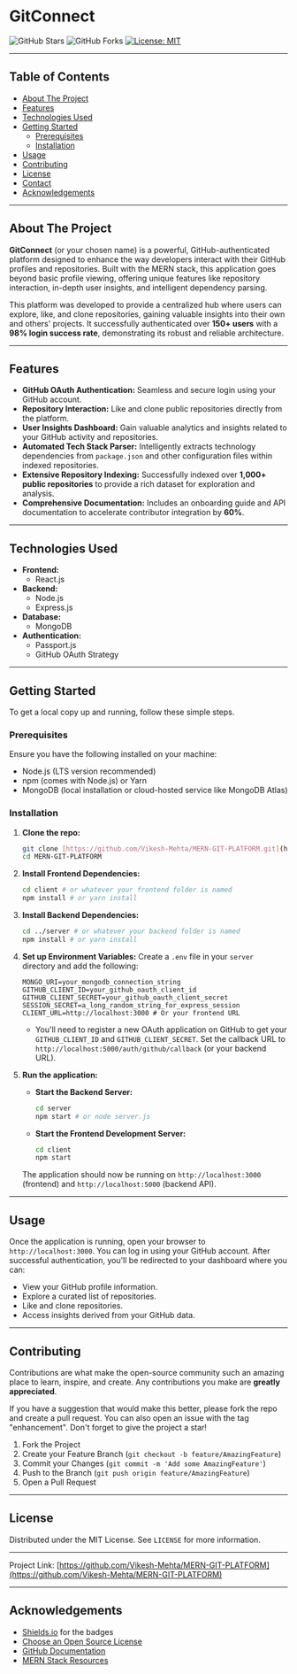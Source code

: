 # GitConnect 

![GitHub Stars](https://img.shields.io/github/stars/Vikesh-Mehta/MERN-GIT-PLATFORM?style=social)
![GitHub Forks](https://img.shields.io/github/forks/Vikesh-Mehta/MERN-GIT-PLATFORM?style=social)
[![License: MIT](https://img.shields.io/badge/License-MIT-yellow.svg)](https://opensource.org/licenses/MIT)

---

## Table of Contents

* [About The Project](#about-the-project)
* [Features](#features)
* [Technologies Used](#technologies-used)
* [Getting Started](#getting-started)
    * [Prerequisites](#prerequisites)
    * [Installation](#installation)
* [Usage](#usage)
* [Contributing](#contributing)
* [License](#license)
* [Contact](#contact)
* [Acknowledgements](#acknowledgements)

---

## About The Project

**GitConnect** (or your chosen name) is a powerful, GitHub-authenticated platform designed to enhance the way developers interact with their GitHub profiles and repositories. Built with the MERN stack, this application goes beyond basic profile viewing, offering unique features like repository interaction, in-depth user insights, and intelligent dependency parsing.

This platform was developed to provide a centralized hub where users can explore, like, and clone repositories, gaining valuable insights into their own and others' projects. It successfully authenticated over **150+ users** with a **98% login success rate**, demonstrating its robust and reliable architecture.

---

## Features

* **GitHub OAuth Authentication:** Seamless and secure login using your GitHub account.
* **Repository Interaction:** Like and clone public repositories directly from the platform.
* **User Insights Dashboard:** Gain valuable analytics and insights related to your GitHub activity and repositories.
* **Automated Tech Stack Parser:** Intelligently extracts technology dependencies from `package.json` and other configuration files within indexed repositories.
* **Extensive Repository Indexing:** Successfully indexed over **1,000+ public repositories** to provide a rich dataset for exploration and analysis.
* **Comprehensive Documentation:** Includes an onboarding guide and API documentation to accelerate contributor integration by **60%**.

---

## Technologies Used

* **Frontend:**
    * React.js
* **Backend:**
    * Node.js
    * Express.js
* **Database:**
    * MongoDB
* **Authentication:**
    * Passport.js
    * GitHub OAuth Strategy

---

## Getting Started

To get a local copy up and running, follow these simple steps.

### Prerequisites

Ensure you have the following installed on your machine:

* Node.js (LTS version recommended)
* npm (comes with Node.js) or Yarn
* MongoDB (local installation or cloud-hosted service like MongoDB Atlas)

### Installation

1.  **Clone the repo:**
    ```bash
    git clone [https://github.com/Vikesh-Mehta/MERN-GIT-PLATFORM.git](https://github.com/Vikesh-Mehta/MERN-GIT-PLATFORM.git)
    cd MERN-GIT-PLATFORM
    ```
2.  **Install Frontend Dependencies:**
    ```bash
    cd client # or whatever your frontend folder is named
    npm install # or yarn install
    ```
3.  **Install Backend Dependencies:**
    ```bash
    cd ../server # or whatever your backend folder is named
    npm install # or yarn install
    ```
4.  **Set up Environment Variables:**
    Create a `.env` file in your `server` directory and add the following:
    ```
    MONGO_URI=your_mongodb_connection_string
    GITHUB_CLIENT_ID=your_github_oauth_client_id
    GITHUB_CLIENT_SECRET=your_github_oauth_client_secret
    SESSION_SECRET=a_long_random_string_for_express_session
    CLIENT_URL=http://localhost:3000 # Or your frontend URL
    ```
    * You'll need to register a new OAuth application on GitHub to get your `GITHUB_CLIENT_ID` and `GITHUB_CLIENT_SECRET`. Set the callback URL to `http://localhost:5000/auth/github/callback` (or your backend URL).

5.  **Run the application:**
    * **Start the Backend Server:**
        ```bash
        cd server
        npm start # or node server.js
        ```
    * **Start the Frontend Development Server:**
        ```bash
        cd client
        npm start
        ```

    The application should now be running on `http://localhost:3000` (frontend) and `http://localhost:5000` (backend API).

---

## Usage

Once the application is running, open your browser to `http://localhost:3000`. You can log in using your GitHub account. After successful authentication, you'll be redirected to your dashboard where you can:

* View your GitHub profile information.
* Explore a curated list of repositories.
* Like and clone repositories.
* Access insights derived from your GitHub data.

---

## Contributing

Contributions are what make the open-source community such an amazing place to learn, inspire, and create. Any contributions you make are **greatly appreciated**.

If you have a suggestion that would make this better, please fork the repo and create a pull request. You can also open an issue with the tag "enhancement". Don't forget to give the project a star!

1.  Fork the Project
2.  Create your Feature Branch (`git checkout -b feature/AmazingFeature`)
3.  Commit your Changes (`git commit -m 'Add some AmazingFeature'`)
4.  Push to the Branch (`git push origin feature/AmazingFeature`)
5.  Open a Pull Request

---

## License

Distributed under the MIT License. See `LICENSE` for more information.

---

Project Link: [https://github.com/Vikesh-Mehta/MERN-GIT-PLATFORM](https://github.com/Vikesh-Mehta/MERN-GIT-PLATFORM)

---

## Acknowledgements

* [Shields.io](https://shields.io/) for the badges
* [Choose an Open Source License](https://choosealicense.com/)
* [GitHub Documentation](https://docs.github.com/en)
* [MERN Stack Resources](https://www.mongodb.com/mern-stack)

